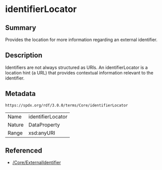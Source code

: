 <!-- Automatically generated by spec-parser v2.3.0 on 2024-07-29T18:25:30.305944+00:00 -->
<!-- SPDX-License-Identifier: Community-Spec-1.0 -->

# identifierLocator

## Summary

Provides the location for more information regarding an external identifier.


## Description

Identifiers are not always structured as URIs. An identifierLocator is a
location hint (a URL) that provides contextual information relevant to the
identifier.


## Metadata

`https://spdx.org/rdf/3.0.0/terms/Core/identifierLocator`


| | |
|---|---|
| Name | identifierLocator |
| Nature | DataProperty |
| Range | xsd:anyURI |




## Referenced

- [/Core/ExternalIdentifier](../../Core/Classes/ExternalIdentifier.md)

